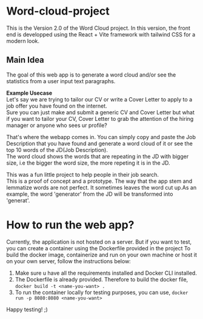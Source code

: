 # Word-cloud-project
This is the Version 2.0 of the Word Cloud project.
In this version, the front end is developped using the React + Vite framework with tailwind CSS for a modern look. 

## Main Idea
The goal of this web app is to generate a word cloud and/or see the statistics from a user input text paragraphs.  

**Example Usecase**  
Let's say we are trying to tailor our CV or write a Cover Letter to apply to a job offer you have found on the internet.  
Sure you can just make and submit a generic CV and Cover Letter but what if you want to tailor your CV, Cover Letter to grab the attention of the hiring manager or anyone who sees ur profile?  

That's where the webapp comes in. You can simply copy and paste the Job Description that you have found and generate a word cloud of it or see the top 10 words of the JD(Job Description).  
The word cloud shows the words that are repeating in the JD with bigger size, i.e the bigger the word size, the more repeting it is in the JD.  

This was a fun little project to help people in their job search.  
This is a proof of concept and a prototype. The way that the app stem and lemmatize words are not perfect. It sometimes leaves the word cut up.As an example, the word 'generator' from the JD will be transformed into 'generat'.  

# How to run the web app?
Currently, the application is not hosted on a server. 
But if you want to test, you can create a container using the Dockerfile provided in the project
To build the docker image, containerize and run on your own machine or host it on your own server, follow the instructions below: 


1. Make sure u have all the requirements installed and Docker CLI installed. 
2. The Dockerfile is already provided. Therefore to build the docker file, `docker build -t <name-you-want> .`  
3. To run the container locally for testing purposes, you can use, `docker run -p 8080:8080 <name-you-want>`  
 

Happy testing! ;) 